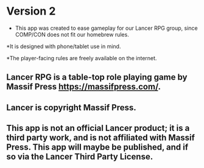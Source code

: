 # Version 2

* This app was created to ease gameplay for our Lancer RPG group, since COMP/CON does not fit our homebrew rules.

*It is designed with phone/tablet use in mind.

*The player-facing rules are freely available on the internet.

## Lancer RPG is a table-top role playing game by Massif Press https://massifpress.com/.

## Lancer is copyright Massif Press.

## This app is not an official Lancer product; it is a third party work, and is not affiliated with Massif Press. This app will maybe be published, and if so via the Lancer Third Party License.
